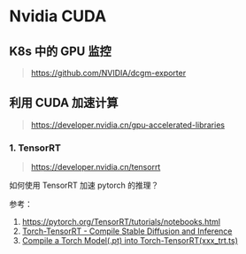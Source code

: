 # Nvidia CUDA

## K8s 中的 GPU 监控

> https://github.com/NVIDIA/dcgm-exporter

## 利用 CUDA 加速计算

> https://developer.nvidia.cn/gpu-accelerated-libraries

### 1. TensorRT

> https://developer.nvidia.cn/tensorrt

如何使用 TensorRT 加速 pytorch 的推理？

参考：

1. https://pytorch.org/TensorRT/tutorials/notebooks.html
2. [Torch-TensorRT -  Compile Stable Diffusion and Inference](https://pytorch.org/TensorRT/tutorials/_rendered_examples/dynamo/torch_compile_stable_diffusion.html)
3. [Compile a Torch Model(.pt) into Torch-TensorRT(xxx_trt.ts)](https://pytorch.org/TensorRT/cli/torchtrtc.html)


